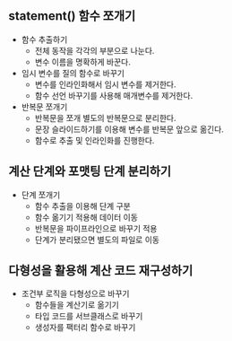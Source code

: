 ## statement() 함수 쪼개기
- 함수 추출하기
    - 전체 동작을 각각의 부분으로 나눈다.
    - 변수 이름을 명확하게 바꾼다.
- 임시 변수를 질의 함수로 바꾸기
    - 변수를 인라인화해서 임시 변수를 제거한다.
    - 함수 선언 바꾸기를 사용해 매개변수를 제거한다.
- 반복문 쪼개기
    - 반복문을 쪼개 별도의 반복문으로 분리한다.
    - 문장 슬라이드하기를 이용해 변수를 반복문 앞으로 옮긴다.
    - 함수로 추출 및 인라인화를 진행한다.

## 계산 단계와 포맷팅 단계 분리하기
- 단계 쪼개기
    - 함수 추출을 이용해 단계 구분
    - 함수 옮기기 적용해 데이터 이동
    - 반복문을 파이프라인으로 바꾸기 적용
    - 단계가 분리됐으면 별도의 파일로 이동

## 다형성을 활용해 계산 코드 재구성하기
- 조건부 로직을 다형성으로 바꾸기
    - 함수들을 계산기로 옮기기
    - 타입 코드를 서브클래스로 바꾸기
    - 생성자를 팩터리 함수로 바꾸기